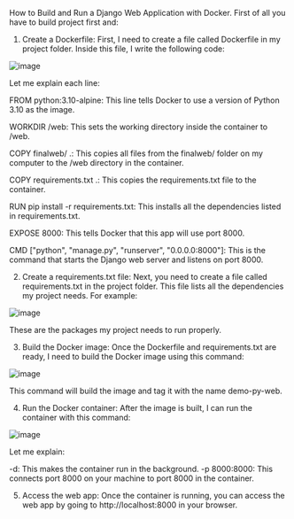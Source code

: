 How to Build and Run a Django Web Application with Docker.
First of all you have to build project first and:

1. Create a Dockerfile:
First, I need to create a file called Dockerfile in my project folder. Inside this file, I write the following code:

![image](https://github.com/user-attachments/assets/0584207b-acc7-41d6-8493-211bbde37ea8)

Let me explain each line:

FROM python:3.10-alpine: 
This line tells Docker to use a version of Python 3.10 as the image.


WORKDIR /web: 
This sets the working directory inside the container to /web.


COPY finalweb/ .: 
This copies all files from the finalweb/ folder on my computer to the /web directory in the container.


COPY requirements.txt .: 
This copies the requirements.txt file to the container.


RUN pip install -r requirements.txt: 
This installs all the dependencies listed in requirements.txt.


EXPOSE 8000: 
This tells Docker that this app will use port 8000.


CMD ["python", "manage.py", "runserver", "0.0.0.0:8000"]: 
This is the command that starts the Django web server and listens on port 8000.


2. Create a requirements.txt file:
Next, you need to create a file called requirements.txt in the project folder. This file lists all the dependencies my project needs. For example:

![image](https://github.com/user-attachments/assets/fd0511b1-9b0f-4eba-ba87-e0094c0f3582)

These are the packages my project needs to run properly.

3. Build the Docker image:
Once the Dockerfile and requirements.txt are ready, I need to build the Docker image using this command:

![image](https://github.com/user-attachments/assets/e3a6d1a1-4c21-4a2f-aeaa-b1dcdf672d35)

This command will build the image and tag it with the name demo-py-web.

4. Run the Docker container:
After the image is built, I can run the container with this command:

![image](https://github.com/user-attachments/assets/348e19b3-84ad-480f-ae86-d2def4dfd6a6)

Let me explain:

-d: This makes the container run in the background.
-p 8000:8000: This connects port 8000 on your machine to port 8000 in the container.

5. Access the web app:
Once the container is running, you can access the web app by going to http://localhost:8000 in your browser.

